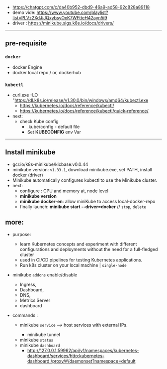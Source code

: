 - https://chatgpt.com/c/da40b952-dbd9-46a9-ad58-92c828a89118
- demo vide: https://www.youtube.com/playlist?list=PLVz2XdJiJQxybsyOxK7WFtteH42ayn5i9
- driver : https://minikube.sigs.k8s.io/docs/drivers/

---
## pre-requisite
### `docker`
  - docker Engine
  - docker local repo / or,  dockerhub

### `kubectl` 
- curl.exe -LO "https://dl.k8s.io/release/v1.30.0/bin/windows/amd64/kubectl.exe
  - https://kubernetes.io/docs/reference/kubectl/
  - https://kubernetes.io/docs/reference/kubectl/quick-reference/
- next:
  - check Kube config 
    - .kube/config  - default file
    - Set **KUBECONFIG** env Var

---
## Install minikube
- gcr.io/k8s-minikube/kicbase:v0.0.44
- minikube version: `v1.33.1`, download minikube.exe, set PATH, install docker (driver)
- Minikube automatically configures kubectl to use the Minikube cluster.
- next:
  - configure : CPU and memory at, node level
  - **minikube version**
  - **minikube docker-en**: allow miniKube to access local-docker-repo
  - finally launch: **minikube start --driver=docker**  // `stop`,  `delete`
  
## more:
- purpose:
  - learn Kubernetes concepts and experiment with different configurations and deployments without the need for a full-fledged cluster
  - used in CI/CD pipelines for testing Kubernetes applications.
  -  Run k8s cluster on your local machine | `single-node`

- minikube `addons` enable/disable <addon-name>
  - Ingress, 
  - Dashboard, 
  - DNS, 
  - Metrics Server
  - dashboard
      
- commands :
  - minikube `service` <service-name> --> host services with external IPs.
    - minikube tunnel
  - minikube `status`
  - minikube `dashboard`
    - http://127.0.0.1:59962/api/v1/namespaces/kubernetes-dashboard/services/http:kubernetes-dashboard:/proxy/#/daemonset?namespace=default


